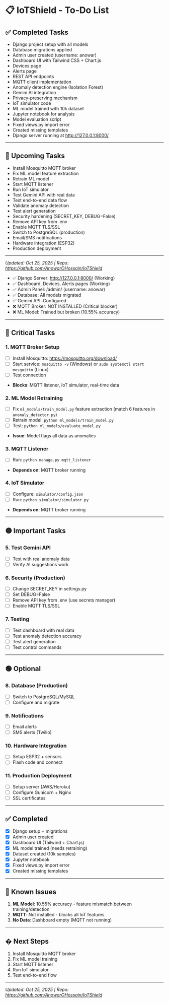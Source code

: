 # 📋 IoTShield - To-Do List

## ✅ Completed Tasks
- Django project setup with all models
- Database migrations applied
- Admin user created (username: anowar)
- Dashboard UI with Tailwind CSS + Chart.js
- Devices page
- Alerts page
- REST API endpoints
- MQTT client implementation
- Anomaly detection engine (Isolation Forest)
- Gemini AI integration
- Privacy-preserving mechanism
- IoT simulator code
- ML model trained with 10k dataset
- Jupyter notebook for analysis
- Model evaluation script
- Fixed views.py import error
- Created missing templates
- Django server running at http://127.0.0.1:8000/

---

## 📝 Upcoming Tasks
- Install Mosquitto MQTT broker
- Fix ML model feature extraction
- Retrain ML model
- Start MQTT listener
- Run IoT simulator
- Test Gemini API with real data
- Test end-to-end data flow
- Validate anomaly detection
- Test alert generation
- Security hardening (SECRET_KEY, DEBUG=False)
- Remove API key from .env
- Enable MQTT TLS/SSL
- Switch to PostgreSQL (production)
- Email/SMS notifications
- Hardware integration (ESP32)
- Production deployment

---

*Updated: Oct 25, 2025 | Repo: https://github.com/AnowarOHossain/IoTShield*
- ✅ Django Server: http://127.0.0.1:8000/ (Working)
- ✅ Dashboard, Devices, Alerts pages (Working)
- ✅ Admin Panel: /admin/ (username: anowar)
- ✅ Database: All models migrated
- ✅ Gemini API: Configured
- ❌ MQTT Broker: NOT INSTALLED (Critical blocker)
- ❌ ML Model: Trained but broken (10.55% accuracy)

---

## 🔴 Critical Tasks

### 1. MQTT Broker Setup
- [ ] Install Mosquitto: https://mosquitto.org/download/
- [ ] Start service: `mosquitto -v` (Windows) or `sudo systemctl start mosquitto` (Linux)
- [ ] Test connection
- **Blocks**: MQTT listener, IoT simulator, real-time data

### 2. ML Model Retraining
- [ ] Fix `ml_models/train_model.py` feature extraction (match 6 features in `anomaly_detector.py`)
- [ ] Retrain model: `python ml_models/train_model.py`
- [ ] Test: `python ml_models/evaluate_model.py`
- **Issue**: Model flags all data as anomalies

### 3. MQTT Listener
- [ ] Run: `python manage.py mqtt_listener`
- **Depends on**: MQTT broker running

### 4. IoT Simulator
- [ ] Configure: `simulator/config.json`
- [ ] Run: `python simulator/simulator.py`
- **Depends on**: MQTT broker running

---

## 🟡 Important Tasks

### 5. Test Gemini API
- [ ] Test with real anomaly data
- [ ] Verify AI suggestions work

### 6. Security (Production)
- [ ] Change SECRET_KEY in settings.py
- [ ] Set DEBUG=False
- [ ] Remove API key from .env (use secrets manager)
- [ ] Enable MQTT TLS/SSL

### 7. Testing
- [ ] Test dashboard with real data
- [ ] Test anomaly detection accuracy
- [ ] Test alert generation
- [ ] Test control commands

---

## 🟢 Optional

### 8. Database (Production)
- [ ] Switch to PostgreSQL/MySQL
- [ ] Configure and migrate

### 9. Notifications
- [ ] Email alerts
- [ ] SMS alerts (Twilio)

### 10. Hardware Integration
- [ ] Setup ESP32 + sensors
- [ ] Flash code and connect

### 11. Production Deployment
- [ ] Setup server (AWS/Heroku)
- [ ] Configure Gunicorn + Nginx
- [ ] SSL certificates

---

## ✅ Completed
- [x] Django setup + migrations
- [x] Admin user created
- [x] Dashboard UI (Tailwind + Chart.js)
- [x] ML model trained (needs retraining)
- [x] Dataset created (10k samples)
- [x] Jupyter notebook
- [x] Fixed views.py import error
- [x] Created missing templates

---

## 🐛 Known Issues
1. **ML Model**: 10.55% accuracy - feature mismatch between training/detection
2. **MQTT**: Not installed - blocks all IoT features
3. **No Data**: Dashboard empty (MQTT not running)

---

## � Next Steps
1. Install Mosquitto MQTT broker
2. Fix ML model training
3. Start MQTT listener
4. Run IoT simulator
5. Test end-to-end flow

---

*Updated: Oct 25, 2025 | Repo: https://github.com/AnowarOHossain/IoTShield*
